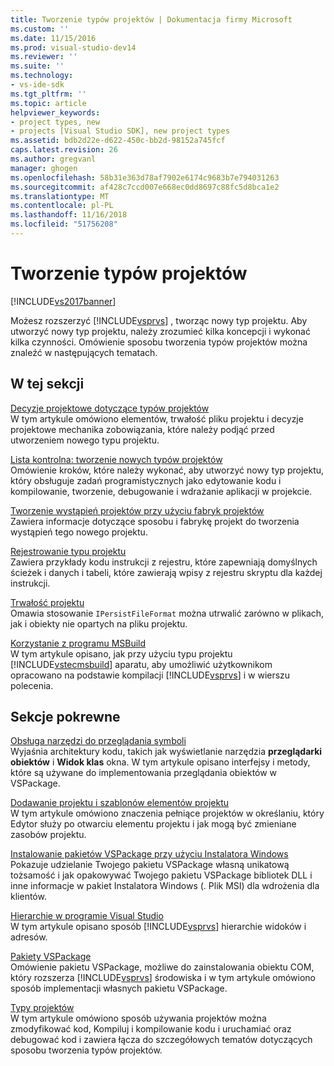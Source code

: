 ```yaml
---
title: Tworzenie typów projektów | Dokumentacja firmy Microsoft
ms.custom: ''
ms.date: 11/15/2016
ms.prod: visual-studio-dev14
ms.reviewer: ''
ms.suite: ''
ms.technology:
- vs-ide-sdk
ms.tgt_pltfrm: ''
ms.topic: article
helpviewer_keywords:
- project types, new
- projects [Visual Studio SDK], new project types
ms.assetid: bdb2d22e-d622-450c-bb2d-98152a745fcf
caps.latest.revision: 26
ms.author: gregvanl
manager: ghogen
ms.openlocfilehash: 58b31e363d78af7902e6174c9683b7e794031263
ms.sourcegitcommit: af428c7ccd007e668ec0dd8697c88fc5d8bca1e2
ms.translationtype: MT
ms.contentlocale: pl-PL
ms.lasthandoff: 11/16/2018
ms.locfileid: "51756208"
---
```

# <a name="creating-project-types"></a>Tworzenie typów projektów
[!INCLUDE[vs2017banner](../../includes/vs2017banner.md)]

Możesz rozszerzyć [!INCLUDE[vsprvs](../../includes/vsprvs-md.md)] , tworząc nowy typ projektu. Aby utworzyć nowy typ projektu, należy zrozumieć kilka koncepcji i wykonać kilka czynności. Omówienie sposobu tworzenia typów projektów można znaleźć w następujących tematach.  
  
## <a name="in-this-section"></a>W tej sekcji  
 [Decyzje projektowe dotyczące typów projektów](../../extensibility/internals/project-type-design-decisions.md)  
 W tym artykule omówiono elementów, trwałość pliku projektu i decyzje projektowe mechanika zobowiązania, które należy podjąć przed utworzeniem nowego typu projektu.  
  
 [Lista kontrolna: tworzenie nowych typów projektów](../../extensibility/internals/checklist-creating-new-project-types.md)  
 Omówienie kroków, które należy wykonać, aby utworzyć nowy typ projektu, który obsługuje zadań programistycznych jako edytowanie kodu i kompilowanie, tworzenie, debugowanie i wdrażanie aplikacji w projekcie.  
  
 [Tworzenie wystąpień projektów przy użyciu fabryk projektów](../../extensibility/internals/creating-project-instances-by-using-project-factories.md)  
 Zawiera informacje dotyczące sposobu i fabrykę projekt do tworzenia wystąpień tego nowego projektu.  
  
 [Rejestrowanie typu projektu](../../extensibility/internals/registering-a-project-type.md)  
 Zawiera przykłady kodu instrukcji z rejestru, które zapewniają domyślnych ścieżek i danych i tabeli, które zawierają wpisy z rejestru skryptu dla każdej instrukcji.  
  
 [Trwałość projektu](../../extensibility/internals/project-persistence.md)  
 Omawia stosowanie `IPersistFileFormat` można utrwalić zarówno w plikach, jak i obiekty nie opartych na pliku projektu.  
  
 [Korzystanie z programu MSBuild](../../extensibility/internals/using-msbuild.md)  
 W tym artykule opisano, jak przy użyciu typu projektu [!INCLUDE[vstecmsbuild](../../includes/vstecmsbuild-md.md)] aparatu, aby umożliwić użytkownikom opracowano na podstawie kompilacji [!INCLUDE[vsprvs](../../includes/vsprvs-md.md)] i w wierszu polecenia.  
  
## <a name="related-sections"></a>Sekcje pokrewne  
 [Obsługa narzędzi do przeglądania symboli](../../extensibility/internals/supporting-symbol-browsing-tools.md)  
 Wyjaśnia architektury kodu, takich jak wyświetlanie narzędzia **przeglądarki obiektów** i **Widok klas** okna. W tym artykule opisano interfejsy i metody, które są używane do implementowania przeglądania obiektów w VSPackage.  
  
 [Dodawanie projektu i szablonów elementów projektu](../../extensibility/internals/adding-project-and-project-item-templates.md)  
 W tym artykule omówiono znaczenia pełniące projektów w określaniu, który Edytor służy po otwarciu elementu projektu i jak mogą być zmieniane zasobów projektu.  
  
 [Instalowanie pakietów VSPackage przy użyciu Instalatora Windows](../../extensibility/internals/installing-vspackages-with-windows-installer.md)  
 Pokazuje udzielanie Twojego pakietu VSPackage własną unikatową tożsamość i jak opakowywać Twojego pakietu VSPackage bibliotek DLL i inne informacje w pakiet Instalatora Windows (. Plik MSI) dla wdrożenia dla klientów.  
  
 [Hierarchie w programie Visual Studio](../../extensibility/internals/hierarchies-in-visual-studio.md)  
 W tym artykule opisano sposób [!INCLUDE[vsprvs](../../includes/vsprvs-md.md)] hierarchie widoków i adresów.  
  
 [Pakiety VSPackage](../../extensibility/internals/vspackages.md)  
 Omówienie pakietu VSPackage, możliwe do zainstalowania obiektu COM, który rozszerza [!INCLUDE[vsprvs](../../includes/vsprvs-md.md)] środowiska i w tym artykule omówiono sposób implementacji własnych pakietu VSPackage.  
  
 [Typy projektów](../../extensibility/internals/project-types.md)  
 W tym artykule omówiono sposób używania projektów można zmodyfikować kod, Kompiluj i kompilowanie kodu i uruchamiać oraz debugować kod i zawiera łącza do szczegółowych tematów dotyczących sposobu tworzenia typów projektów.

